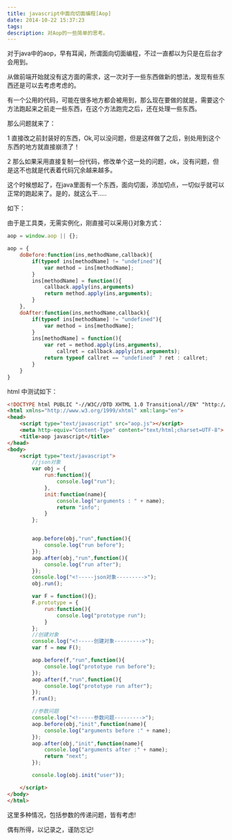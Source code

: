 ```yaml
---
title: javascript中面向切面编程[Aop]
date: 2014-10-22 15:37:23
tags:
description: 对Aop的一些简单的思考。
---
```

对于java中的aop，早有耳闻，所谓面向切面编程，不过一直都以为只是在后台才会用到。

从做前端开始就没有这方面的需求，这一次对于一些东西做新的想法，发现有些东西还是可以去考虑考虑的。

有一个公用的代码，可能在很多地方都会被用到，那么现在要做的就是，需要这个方法跑起来之前走一些东西，在这个方法跑完之后，还在处理一些东西。

那么问题就来了：

1 直接改之前封装好的东西，Ok,可以没问题，但是这样做了之后，别处用到这个东西的地方就直接崩溃了！

2 那么如果采用直接复制一份代码，修改单个这一处的问题，ok，没有问题，但是这不也就是代表着代码冗余越来越多。

这个时候想起了，在java里面有一个东西，面向切面，添加切点，一切似乎就可以正常的跑起来了。是的，就这么干.....

如下：

由于是工具类，无需实例化，刚直接可以采用{}对象方式：
``` javascript
aop = window.aop || {};

aop = {
	doBefore:function(ins,methodName,callback){
		if(typeof ins[methodName] != "undefined"){
			var method = ins[methodName];	
		}
		ins[methodName] = function(){
			callback.apply(ins,arguments)
			return method.apply(ins,arguments);
		}
	},
	doAfter:function(ins,methodName,callback){
		if(typeof ins[methodName] != "undefined"){
			var method = ins[methodName];
		}
		ins[methodName] = function(){
			var ret = method.apply(ins,arguments),
				callret = callback.apply(ins,arguments);
			return typeof callret == "undefined" ? ret : callret;
		}
	}
}
```

html 中测试如下：
``` html
<!DOCTYPE html PUBLIC "-//W3C//DTD XHTML 1.0 Transitional//EN" "http://www.w3.org/TR/xhtml1/DTD/xhtml1-transitional.dtd">
<html xmlns="http://www.w3.org/1999/xhtml" xml:lang="en">
<head>
	<script type="text/javascript" src="aop.js"></script>
	<meta http-equiv="Content-Type" content="text/html;charset=UTF-8">
	<title>aop javascript</title>
</head>
<body>
	<script type="text/javascript">
		//json对象
		var obj = {
			run:function(){
				console.log("run");
			},
			init:function(name){
				console.log("arguments : " + name);
				return "info";
			}
		};


		aop.before(obj,"run",function(){
			console.log("run before");
		});
		aop.after(obj,"run",function(){
			console.log("run after");
		});
		console.log("<!-----json对象--------->");
		obj.run();

		var F = function(){};
		F.prototype = {
			run:function(){
				console.log("prototype run");
			}
		};
		//创建对象
		console.log("<!-----创建对象--------->");
		var f = new F();

		aop.before(f,"run",function(){
			console.log("prototype run before");
		});
		aop.after(f,"run",function(){
			console.log("prototype run after");
		});
		f.run();

		//参数问题
		console.log("<!-----参数问题--------->");
		aop.before(obj,"init",function(name){
			console.log("arguments before :" + name);
		});
		aop.after(obj,"init",function(name){
			console.log("arguments after :" + name);
			return "next";
		});

		console.log(obj.init("user"));

	</script>
</body>
</html>
```

这里多种情况，包括参数的传递问题，皆有考虑!

偶有所得，以记录之，谨防忘记!